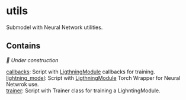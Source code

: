 # utils

Submodel with Neural Network utilities.

## Contains

*🚧 Under construction*

[callbacks](callbacks.py): Script with [LigthningModule](https://lightning.ai/docs/pytorch/stable/common/lightning_module.html)
callbacks for training.  
[lightning_model](lightning_model.py): Script with [LigthningModule](https://lightning.ai/docs/pytorch/stable/common/lightning_module.html)
Torch Wrapper for Neural Netwrok use.  
[trainer](trainer.py): Script with Trainer class for training a LighntingModule.


